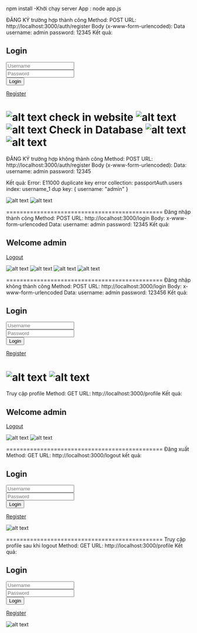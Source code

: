 npm install 
-Khởi chạy server App : node app.js

ĐĂNG KÝ trường hợp thành công
Method: POST
URL: http://localhost:3000/auth/register
Body (x-www-form-urlencoded): 
Data
username: admin
password: 12345
Kết quả: 
<h2>Login</h2>
<form action="/login" method="POST">
  <input type="text" name="username" placeholder="Username" required /><br>
  <input type="password" name="password" placeholder="Password" required /><br>
  <button type="submit">Login</button>
</form>
<a href="/register">Register</a>

![alt text](public/image/1.png)
check in website
![alt text](public/image/10.png)
![alt text](public/image/14.png)
Check in Database
![alt text](public/image/2.png)
![alt text](public/image/11.png)
==============================================
ĐĂNG KÝ trường hợp không thành công
Method: POST
URL: http://localhost:3000/auth/register
Body (x-www-form-urlencoded): 
Data:
username: admin
password: 12345

Kết quả: 
Error: E11000 duplicate key error collection: passportAuth.users index: username_1 dup key: { username: "admin" }

![alt text](public/image/3.png)
![alt text](public/image/16.png)

==============================================
Đăng nhập thành công
Method: POST
URL: http://localhost:3000/login
Body: x-www-form-urlencoded
Data:
username: admin
password: 12345
Kết quả: 
<h2>Welcome admin</h2>
<a href="/logout">Logout</a>

![alt text](public/image/4.png)
![alt text](public/image/5.png)
![alt text](public/image/12.png)
![alt text](public/image/13.png)

==============================================
Đăng nhập không thành công
Method: POST
URL: http://localhost:3000/login
Body: x-www-form-urlencoded
Data:
username: admin
password: 123456
Kết quả: 
<h2>Login</h2>
<form action="/login" method="POST">
  <input type="text" name="username" placeholder="Username" required /><br>
  <input type="password" name="password" placeholder="Password" required /><br>
  <button type="submit">Login</button>
</form>
<a href="/register">Register</a>

![alt text](public/image/6.png)
![alt text](public/image/15.png)
==============================================
Truy cập profile
Method: GET
URL: http://localhost:3000/profile
Kết quả: 
<h2>Welcome admin</h2>
<a href="/logout">Logout</a>

![alt text](public/image/7.png)
![alt text](public/image/13.png)

==============================================
Đăng xuất
Method: GET
URL: http://localhost:3000/logout
kết quả:
<h2>Login</h2>
<form action="/login" method="POST">
  <input type="text" name="username" placeholder="Username" required /><br>
  <input type="password" name="password" placeholder="Password" required /><br>
  <button type="submit">Login</button>
</form>
<a href="/register">Register</a>

![alt text](public/image/8.png)

==============================================
Truy cập profile sau khi logout
Method: GET 
URL: http://localhost:3000/profile
Kết quả: 
<h2>Login</h2>
<form action="/login" method="POST">
  <input type="text" name="username" placeholder="Username" required /><br>
  <input type="password" name="password" placeholder="Password" required /><br>
  <button type="submit">Login</button>
</form>
<a href="/register">Register</a>

![alt text](public/image/9.png)

